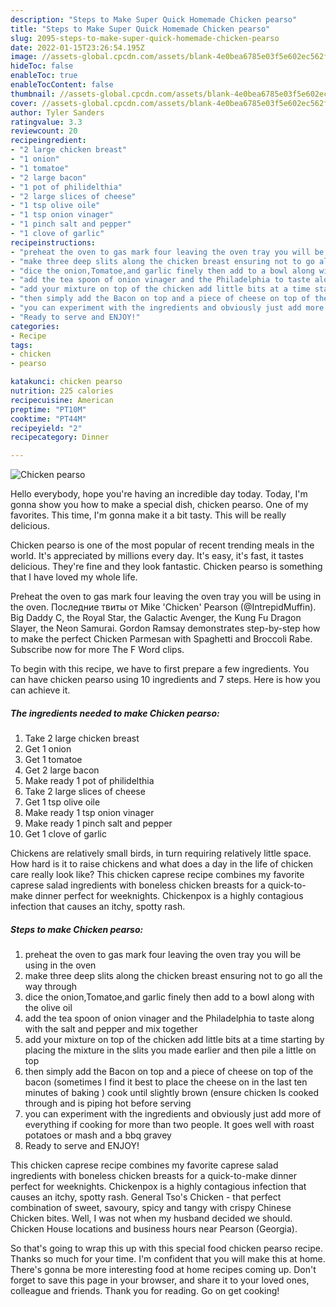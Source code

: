 ```yaml
---
description: "Steps to Make Super Quick Homemade Chicken pearso"
title: "Steps to Make Super Quick Homemade Chicken pearso"
slug: 2095-steps-to-make-super-quick-homemade-chicken-pearso
date: 2022-01-15T23:26:54.195Z
image: //assets-global.cpcdn.com/assets/blank-4e0bea6785e03f5e602ec562f230caae08da540cada707380b4fe1bbebba43da.png
hideToc: false
enableToc: true
enableTocContent: false
thumbnail: //assets-global.cpcdn.com/assets/blank-4e0bea6785e03f5e602ec562f230caae08da540cada707380b4fe1bbebba43da.png
cover: //assets-global.cpcdn.com/assets/blank-4e0bea6785e03f5e602ec562f230caae08da540cada707380b4fe1bbebba43da.png
author: Tyler Sanders
ratingvalue: 3.3
reviewcount: 20
recipeingredient:
- "2 large chicken breast"
- "1 onion"
- "1 tomatoe"
- "2 large bacon"
- "1 pot of philidelthia"
- "2 large slices of cheese"
- "1 tsp olive oile"
- "1 tsp onion vinager"
- "1 pinch salt and pepper"
- "1 clove of garlic"
recipeinstructions:
- "preheat the oven to gas mark four leaving the oven tray you will be using in the oven"
- "make three deep slits along the chicken breast ensuring not to go all the way through"
- "dice the onion,Tomatoe,and garlic finely then add to a bowl along with the olive oil"
- "add the tea spoon of onion vinager and the Philadelphia to taste along with the salt and pepper and mix together"
- "add your mixture on top of the chicken add little bits at a time starting by placing the mixture in the slits you made earlier and then pile a little on top"
- "then simply add the Bacon on top and a piece of cheese on top of the bacon (sometimes I find it best to place the cheese on in the last ten minutes of baking ) cook until slightly brown (ensure chicken Is cooked through and is piping hot before serving"
- "you can experiment with the ingredients and obviously just add more of everything if cooking for more than two people. It goes well with roast potatoes or mash and a bbq gravey"
- "Ready to serve and ENJOY!"
categories:
- Recipe
tags:
- chicken
- pearso

katakunci: chicken pearso 
nutrition: 225 calories
recipecuisine: American
preptime: "PT10M"
cooktime: "PT44M"
recipeyield: "2"
recipecategory: Dinner

---
```



![Chicken pearso](//assets-global.cpcdn.com/assets/blank-4e0bea6785e03f5e602ec562f230caae08da540cada707380b4fe1bbebba43da.png)

Hello everybody, hope you're having an incredible day today. Today, I'm gonna show you how to make a special dish, chicken pearso. One of my favorites. This time, I'm gonna make it a bit tasty. This will be really delicious.

Chicken pearso is one of the most popular of recent trending meals in the world. It's appreciated by millions every day. It's easy, it's fast, it tastes delicious. They're fine and they look fantastic. Chicken pearso is something that I have loved my whole life.

Preheat the oven to gas mark four leaving the oven tray you will be using in the oven. Последние твиты от Mike &#39;Chicken&#39; Pearson (@IntrepidMuffin). Big Daddy C, the Royal Star, the Galactic Avenger, the Kung Fu Dragon Slayer, the Neon Samurai. Gordon Ramsay demonstrates step-by-step how to make the perfect Chicken Parmesan with Spaghetti and Broccoli Rabe. Subscribe now for more The F Word clips.


To begin with this recipe, we have to first prepare a few ingredients. You can have chicken pearso using 10 ingredients and 7 steps. Here is how you can achieve it.

<!--inarticleads1-->

##### The ingredients needed to make Chicken pearso:

1. Take 2 large chicken breast
1. Get 1 onion
1. Get 1 tomatoe
1. Get 2 large bacon
1. Make ready 1 pot of philidelthia
1. Take 2 large slices of cheese
1. Get 1 tsp olive oile
1. Make ready 1 tsp onion vinager
1. Make ready 1 pinch salt and pepper
1. Get 1 clove of garlic


Chickens are relatively small birds, in turn requiring relatively little space. How hard is it to raise chickens and what does a day in the life of chicken care really look like? This chicken caprese recipe combines my favorite caprese salad ingredients with boneless chicken breasts for a quick-to-make dinner perfect for weeknights. Chickenpox is a highly contagious infection that causes an itchy, spotty rash. 

<!--inarticleads2-->

##### Steps to make Chicken pearso:

1. preheat the oven to gas mark four leaving the oven tray you will be using in the oven
1. make three deep slits along the chicken breast ensuring not to go all the way through
1. dice the onion,Tomatoe,and garlic finely then add to a bowl along with the olive oil
1. add the tea spoon of onion vinager and the Philadelphia to taste along with the salt and pepper and mix together
1. add your mixture on top of the chicken add little bits at a time starting by placing the mixture in the slits you made earlier and then pile a little on top
1. then simply add the Bacon on top and a piece of cheese on top of the bacon (sometimes I find it best to place the cheese on in the last ten minutes of baking ) cook until slightly brown (ensure chicken Is cooked through and is piping hot before serving
1. you can experiment with the ingredients and obviously just add more of everything if cooking for more than two people. It goes well with roast potatoes or mash and a bbq gravey
1. Ready to serve and ENJOY!

This chicken caprese recipe combines my favorite caprese salad ingredients with boneless chicken breasts for a quick-to-make dinner perfect for weeknights. Chickenpox is a highly contagious infection that causes an itchy, spotty rash. General Tso&#39;s Chicken - that perfect combination of sweet, savoury, spicy and tangy with crispy Chinese Chicken bites. Well, I was not when my husband decided we should. Chicken House locations and business hours near Pearson (Georgia). 

So that's going to wrap this up with this special food chicken pearso recipe. Thanks so much for your time. I'm confident that you will make this at home. There's gonna be more interesting food at home recipes coming up. Don't forget to save this page in your browser, and share it to your loved ones, colleague and friends. Thank you for reading. Go on get cooking!
